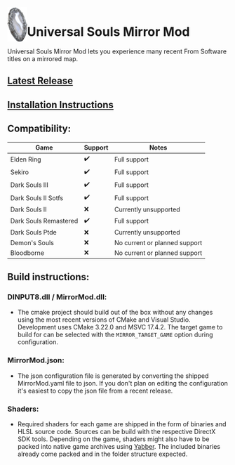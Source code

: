 <img align="left" width="45" src="assets/icon.png" alt="Resume application project app icon">

# Universal Souls Mirror Mod

Universal Souls Mirror Mod lets you experience many recent From Software titles on a mirrored map. 

##  [Latest Release](https://github.com/pawREP/MirrorMod/releases/latest)

##  [Installation Instructions](/docs/Installation.md)


## Compatibility:

| Game                  | Support                   | Notes                           |
| --------------------- | ------------------------- | ------------------------------- |
| Elden Ring            | :heavy_check_mark:        | Full support                    |
| Sekiro                | :heavy_check_mark:        | Full support                    |
| Dark Souls III        | :heavy_check_mark:        | Full support                    |
| Dark Souls II Sotfs   | :heavy_check_mark:        | Full support                    |
| Dark Souls II         | :x:                       | Currently unsupported           |
| Dark Souls Remastered | :heavy_check_mark:        | Full support                    | 
| Dark Souls Ptde       | :x:                       | Currently unsupported           | 
| Demon's Souls         | :x:                       | No current or planned support   | 
| Bloodborne            | :x:                       | No current or planned support   | 

## Build instructions:
 ### DINPUT8.dll / MirrorMod.dll:
 - The cmake project should build out of the box without any changes using the most recent versions of CMake and Visual Studio. Development uses CMake 3.22.0 and MSVC 17.4.2. The target game to build for can be selected with the `MIRROR_TARGET_GAME` option during configuration. 

 ### MirrorMod.json:
 - The json configuration file is generated by converting the shipped MirrorMod.yaml file to json. If you don't plan on editing the configuration it's easiest to copy the json file from a recent release. 

 ### Shaders:
 - Required shaders for each game are shipped in the form of binaries and HLSL source code. Sources can be build with the respective DirectX SDK tools. Depending on the game, shaders might also have to be packed into native game archives using [Yabber](https://github.com/JKAnderson/Yabber). The included binaries already come packed and in the folder structure expected.
